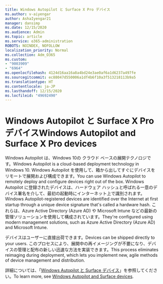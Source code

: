 ```yaml
---
title: Windows Autopilot と Surface X Pro デバイス
ms.author: v-aiyengar
author: AshaIyengar21
manager: dansimp
ms.date: 12/15/2020
ms.audience: Admin
ms.topic: article
ms.service: o365-administration
ROBOTS: NOINDEX, NOFOLLOW
localization_priority: Normal
ms.collection: Adm_O365
ms.custom:
- "9003909"
- "6964"
ms.openlocfilehash: 4124d16aa16a8a4bd24e3ae0af6a1d6237a497fe
ms.sourcegitcommit: ec88047d550006a1df4b6f10a3f513218113b9a5
ms.translationtype: HT
ms.contentlocale: ja-JP
ms.lasthandoff: 12/15/2020
ms.locfileid: "49692490"
---
```

# <a name="windows-autopilot-and-surface-x-pro-devices"></a><span data-ttu-id="543ec-102">Windows Autopilot と Surface X Pro デバイス</span><span class="sxs-lookup"><span data-stu-id="543ec-102">Windows Autopilot and Surface X Pro devices</span></span>

<span data-ttu-id="543ec-103">Windows Autopilot は、Windows 10の クラウド ベースの展開テクノロジです。</span><span class="sxs-lookup"><span data-stu-id="543ec-103">Windows Autopilot is a cloud-based deployment technology in Windows 10.</span></span> <span data-ttu-id="543ec-104">Windows Autopilot を使用して、箱から出してすぐにデバイスをリモートで展開および構成できます。</span><span class="sxs-lookup"><span data-stu-id="543ec-104">You can use Windows Autopilot to remotely deploy and configure devices right out of the box.</span></span> <span data-ttu-id="543ec-105">Windows Autopilot に登録されたデバイスは、ハードウェア ハッシュと呼ばれる一意のデバイス署名を介して、最初の起動時にインターネット上で識別されます。</span><span class="sxs-lookup"><span data-stu-id="543ec-105">Windows Autopilot-registered devices are identified over the Internet at first startup through a unique device signature that's called a hardware hash.</span></span> <span data-ttu-id="543ec-106">これらは、Azure Active Directory (Azure AD) や Microsoft Intune などの最新の管理ソリューションを使用して構成されています。</span><span class="sxs-lookup"><span data-stu-id="543ec-106">They're configured using modern management solutions, such as Azure Active Directory (Azure AD) and Microsoft Intune.</span></span>

<span data-ttu-id="543ec-107">デバイスはユーザーに直接出荷できます。</span><span class="sxs-lookup"><span data-stu-id="543ec-107">Devices can be shipped directly to your users.</span></span> <span data-ttu-id="543ec-108">このプロセスにより、展開中の再イメージングが不要になり、デバイスの管理と配布の新しい迅速な方法を実装できます。</span><span class="sxs-lookup"><span data-stu-id="543ec-108">This process eliminates reimaging during deployment, which lets you implement new, agile methods of device management and distribution.</span></span>

<span data-ttu-id="543ec-109">詳細については、「[Windows Autopilot と Surface デバイス](https://go.microsoft.com/fwlink/?linkid=2135712)」を参照してください。</span><span class="sxs-lookup"><span data-stu-id="543ec-109">To learn more, see [Windows Autopilot and Surface devices](https://go.microsoft.com/fwlink/?linkid=2135712).</span></span>
